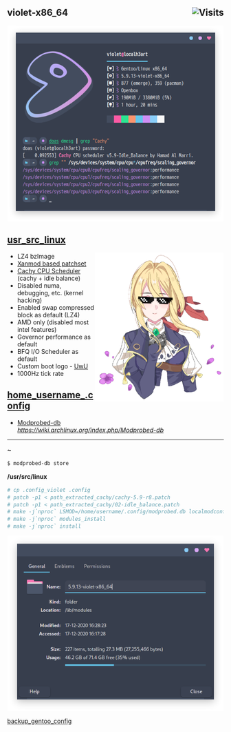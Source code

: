 ## violet-x86_64 <img alt="Visits" align="right" src="https://badges.pufler.dev/visits/owl4ce/violet-x86_64?style=flat-square&label=&color=success&logo=GitHub&logoColor=white&labelColor=373e4d"/>

<p align="center">
  <img alt="neofetch" align="center" src="./neofetch.png"/>
</p>

## [usr_src_linux](./usr_src_linux)
<img src="./logo.png" alt="logo" align="right" width="300px">

- LZ4 bzImage
- [Xanmod based patchset](https://gitlab.com/src_prepare/src_prepare-overlay/-/tree/master/sys-kernel/xanmod-sources)
- [Cachy CPU Scheduler](https://minhaskamal.github.io/DownGit/#/home?url=https://github.com/hamadmarri/cacule-cpu-scheduler/tree/master/patches/Cachy/v5.9) (cachy + idle balance)
- Disabled numa, debugging, etc. (kernel hacking)
- Enabled swap compressed block as default (LZ4)
- AMD only (disabled most intel features)
- Governor performance as default
- BFQ I/O Scheduler as default
- Custom boot logo - [UwU](./usr_src_linux/drivers/video/logo/logo_linux_clut224.ppm)
- 1000Hz tick rate

## [home_username_.config](./home_username_.config)
- [Modprobed-db](https://github.com/graysky2/modprobed-db)  
*https://wiki.archlinux.org/index.php/Modprobed-db*

---
**~**
```bash
$ modprobed-db store
```

**/usr/src/linux**
```bash
# cp .config_violet .config
# patch -p1 < path_extracted_cachy/cachy-5.9-r8.patch
# patch -p1 < path_extracted_cachy/02-idle_balance.patch
# make -j`nproc` LSMOD=/home/username/.config/modprobed.db localmodconfig
# make -j`nproc` modules_install
# make -j`nproc` install
```
<p align="center">
  <img alt="kernel-modules" align="center" src="./kernel-modules.png"/>
</p>

[backup_gentoo_config](https://github.com/owl4ce/hold-my-gentoo)
